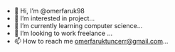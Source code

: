 - 👋 Hi, I’m @omerfaruk98
- 👀 I’m interested in project...
- 🌱 I’m currently learning computer science...
- 💞️ I’m looking to work freelance ...
- 📫 How to reach me omerfaruktuncerr@gmail.com...

<!---
Hi everybody!
My name is Omer Faruk Tuncer.
i live in istanbul.
i prefer working projects not specific jobs so if you want from me to build a team i definetly help for that.
Note:  project must be software project!!!
--->
